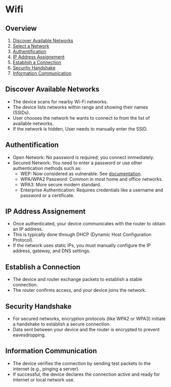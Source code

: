 # Wifi 

## Overview

1. [Discover Available Networks](#discover-available-networks)
2. [Select a Network](#select-a-network)
3. [Authentification](#authentification)
4. [IP Address Assignement](#ip-address-assignement)
5. [Establish a Connection](#establish-a-connection)
6. [Security Handshake](#security-handshake)
7. [Information Communication](#information-communication)


## Discover Available Networks
- The device scans for nearby Wi-Fi networks.
- The device lists networks within range and showing their names (SSIDs).
- User chooses the network he wants to connect to from the list of available networks. 
- If the network is hidden, User needs to manually enter the SSID.
## Authentification
- Open Network: No password is required; you connect immediately.
- Secured Network: You need to enter a password or use other authentication methods such as:
  - WEP: Now considered as vulnerable. See [documentation](encryption/WEP/README.md).
  - WPA/WPA2 Password: Common in most home and office networks.
  - WPA3: More secure modern standard.
  - Enterprise Authentication: Requires credentials like a username and password or a certificate.
## IP Address Assignement
- Once authenticated, your device communicates with the router to obtain an IP address.
- This is typically done through DHCP (Dynamic Host Configuration Protocol).
- If the network uses static IPs, you must manually configure the IP address, gateway, and DNS settings.

## Establish a Connection
- The device and router exchange packets to establish a stable connection.
- The router confirms access, and your device joins the network.
## Security Handshake
- For secured networks, encryption protocols (like WPA2 or WPA3) initiate a handshake to establish a secure connection.
- Data sent between your device and the router is encrypted to prevent eavesdropping.
## Information Communication 
- The device verifies the connection by sending test packets to the internet (e.g., pinging a server).
- If successful, the device declares the connection active and ready for internet or local network use.